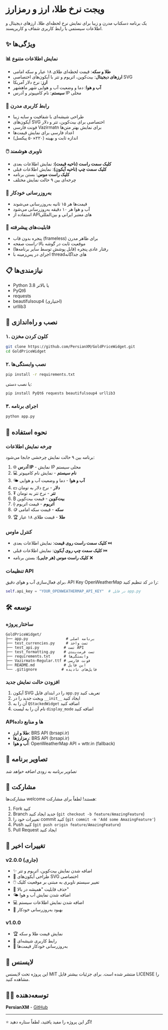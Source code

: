 # ویجت نرخ طلا، ارز و رمزارز

یک برنامه دسکتاپ مدرن و زیبا برای نمایش نرخ لحظه‌ای طلا، ارزهای دیجیتال و اطلاعات سیستمی با رابط کاربری شفاف و کاربرپسند.

## ✨ ویژگی‌ها

### 📊 نمایش اطلاعات متنوع
- **طلا و سکه**: قیمت لحظه‌ای طلای ۱۸ عیار و سکه امامی
- **ارزهای دیجیتال**: بیت‌کوین، اتریوم و تتر با آیکون‌های اختصاصی SVG
- **ارز**: نرخ دلار آمریکا
- **آب و هوا**: دما و وضعیت آب و هوایی شهر ماهشهر
- **سیستم**: نام کامپیوتر و آدرس IP محلی

### 🎨 رابط کاربری مدرن
- طراحی شیشه‌ای با شفافیت و سایه زیبا
- آیکون‌های SVG اختصاصی برای بیت‌کوین، تتر و دلار
- فونت فارسی Vazirmatn برای نمایش بهتر متن‌ها
- اعداد فارسی برای نمایش قیمت‌ها
- اندازه ثابت و بهینه (۲۲۰×۵۰ پیکسل)

### 🖱️ ناوبری هوشمند
- **کلیک سمت راست (ناحیه قیمت)**: نمایش اطلاعات بعدی
- **کلیک سمت چپ (ناحیه آیکون)**: نمایش اطلاعات قبلی
- **کلیک راست موس**: بستن برنامه
- چرخه‌ای بین ۹ حالت نمایش مختلف

### 🔄 به‌روزرسانی خودکار
- قیمت‌ها هر ۱۵ ثانیه به‌روزرسانی می‌شوند
- آب و هوا هر ۱۰ دقیقه به‌روزرسانی می‌شود
- استفاده از APIهای معتبر ایرانی و بین‌المللی

### 🎯 قابلیت‌های پیشرفته
- پنجره بدون قاب (frameless) برای ظاهر مدرن
- موقعیت ثابت در گوشه بالا-راست صفحه
- رفتار عادی پنجره (قابل پوشش توسط سایر برنامه‌ها)
- اجرای در پس‌زمینه با threadهای جداگانه

## 📋 نیازمندی‌ها

- Python 3.8 یا بالاتر
- PyQt6
- requests
- beautifulsoup4 (اختیاری)
- urllib3

## 🚀 نصب و راه‌اندازی

### ۱. کلون کردن مخزن
```bash
git clone https://github.com/PersianXM/GoldPriceWidget.git
cd GoldPriceWidget
```

### ۲. نصب وابستگی‌ها
```bash
pip install -r requirements.txt
```
یا نصب دستی:
```bash
pip install PyQt6 requests beautifulsoup4 urllib3
```

### ۳. اجرای برنامه
```bash
python app.py
```

## 📖 نحوه استفاده

### چرخه نمایش اطلاعات
برنامه بین ۹ حالت نمایش چرخشی جابجا می‌شود:

1. 🌐 **آدرس IP** - نمایش IP محلی سیستم
2. 💻 **نام سیستم** - نمایش نام کامپیوتر
3. 🌤️ **آب و هوا** - دما و وضعیت آب و هوایی
4. 💵 **دلار** - نرخ دلار به تومان
5. ₮ **تتر** - نرخ تتر به تومان
6. ₿ **بیت‌کوین** - قیمت بیت‌کوین
7. ⟠ **اتریوم** - قیمت اتریوم
8. 🪙 **سکه** - قیمت سکه امامی
9. 🏆 **طلا** - قیمت طلای ۱۸ عیار

### کنترل ماوس
- **کلیک سمت راست روی قیمت**: نمایش اطلاعات بعدی ⏭️
- **کلیک سمت چپ روی آیکون**: نمایش اطلاعات قبلی ⏮️
- **کلیک راست موس (هر جایی)**: بستن برنامه ❌

### تنظیمات API
برای فعال‌سازی آب و هوای دقیق، API Key OpenWeatherMap را در کد تنظیم کنید:
```python
self.api_key = "YOUR_OPENWEATHERMAP_API_KEY"  # در فایل app.py
```

## 🛠️ توسعه

### ساختار پروژه
```
GoldPriceWidget/
├── app.py                 # برنامه اصلی
├── test_currencies.py     # تست واحد
├── test_api.py           # تست API
├── test_formatting.py    # تست فرمت‌بندی
├── requirements.txt      # وابستگی‌ها
├── Vazirmatn-Regular.ttf # فونت فارسی
├── README.md             # این فایل
└── .gitignore           # فایل‌های نادیده
```

### افزودن حالت نمایش جدید
1. آیکون SVG را در ابتدای فایل `app.py` تعریف کنید
2. ویجت جدید را در `__init__` ایجاد کنید
3. آن را به `QStackedWidget` اضافه کنید
4. نام آن را به لیست `display_mode` اضافه کنید

### APIها و منابع داده
- **طلا و ارز**: BRS API (brsapi.ir)
- **رمزارزها**: BRS API (brsapi.ir)
- **آب و هوا**: OpenWeatherMap API + wttr.in (fallback)

## 📸 تصاویر برنامه

*تصاویر برنامه به زودی اضافه خواهد شد*

## 🤝 مشارکت

مشارکت‌ها welcome هستند! لطفاً برای مشارکت:

1. Fork کنید
2. Branch جدید ایجاد کنید (`git checkout -b feature/AmazingFeature`)
3. تغییرات خود را commit کنید (`git commit -m 'Add some AmazingFeature'`)
4. Push کنید (`git push origin feature/AmazingFeature`)
5. Pull Request ایجاد کنید

## 📝 تغییرات اخیر

### v2.0.0 (جاری)
- ✨ اضافه شدن نمایش بیت‌کوین، اتریوم و تتر
- 🎨 طراحی آیکون‌های SVG اختصاصی
- 🖱️ تغییر سیستم ناوبری به مبتنی بر موقعیت کلیک
- 🚫 حذف قابلیت "همیشه در بالا"
- 🌤️ اضافه شدن نمایش آب و هوا
- 💻 اضافه شدن نمایش اطلاعات سیستم
- 🔄 بهبود به‌روزرسانی خودکار

### v1.0.0
- 🏆 نمایش قیمت طلا و سکه
- 🎨 رابط کاربری شیشه‌ای
- 🔄 به‌روزرسانی خودکار قیمت‌ها

## 📄 لایسنس

این پروژه تحت لایسنس MIT منتشر شده است. برای جزئیات بیشتر فایل LICENSE را مشاهده کنید.

## 👨‍💻 توسعه‌دهنده

**PersianXM** - [GitHub](https://github.com/PersianXM)

---

⭐ اگر این پروژه را مفید یافتید، لطفاً ستاره دهید!
